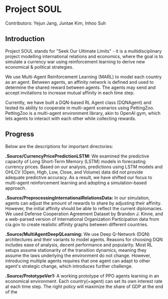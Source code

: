 # Project SOUL

Contributors: Yejun Jang, Juntae Kim, Inhoo Suh

## Introduction

Project SOUL stands for "Seek Our Ultimate Limits" - it is a multidisciplinary project modelling international relations and economics, where the goal is to simulate a currency war using reinforcement learning to derive new economical & political strategies.

We use Multi-Agent Reinforcement Learning (MARL) to model each country as an agent. Between agents, an affinity network is defined and used to determine the shared reward between agents. The agents may send and accept invitations to increase mutual affinity in each time step.

Currently, we have built a DQN-based RL Agent class (DQNAgent) and tested its ability to cooperate in multi-agent scenarios using PettingZoo. PettingZoo is a multi-agent environment library, akin to OpenAI gym, which lets agents to interact with each other while collecting rewards.

## Progress

Below are the descriptions for important directories:

**.Source/CurrencyPricePredictionLSTM:** We examined the predictive capacity of Long Short-Term Memory (LSTM) models in forecasting currency prices. Based on our analysis, predictions using LSTM models and OHLCV (Open, High, Low, Close, and Volume) data did not provide adequate predictive accuracy. As a result, we have shifted our focus to multi-agent reinforcement learning and adopting a simulation-based approach.

**.Source/PreprocessingInternationalRelationsData:** In our simulation, agents can adjust the amount of rewards to share by adjusting their affinity. However, the initial affinity should be able to reflect the current diplomacies. We used Defense Cooperation Agreement Dataset by Brandon J. Kinne, and a web-parsed version of International Organization Participation data from cia.gov to create realistic affinity graphs between different countries.

**.Source/MultiAgentDeepQLearning:** We use Deep Q-Network (DQN) architectures and their variants to model agents. Reasons for choosing DQN includes ease of analysis, decent performance and popularity. Most RL setups assume stationarity of the transition dynamics, meaning they assume the laws underlying the environment do not change. However, introducing multiple agents requires that one agent can adapt to other agent's strategic change, which introduces further challenge.

**.Source/PrototypeVer1:** A working prototype of PPO agents learning in an economical environment. Each country(=agent) can set its own interest rate at each time step. The right policy will maximize the share of GDP at the end of the 